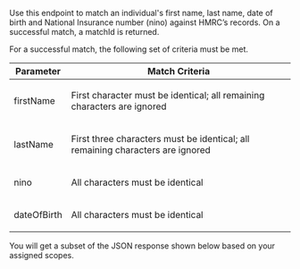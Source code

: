 <p>Use this endpoint to match an individual's first name, last name, date of birth and National Insurance number (nino) against HMRC’s records. On a successful match, a matchId is returned.</p>
<p>For a successful match, the following set of criteria must be met. </p>
<table>
  <thead>
    <tr>
      <th>Parameter</th>
      <th>Match Criteria</th>
    </tr>
  </thead>
  <tbody>
    <tr>
      <td><p>firstName</p></td>
      <td><p>First character must be identical; all remaining characters are ignored</p></td>
    </tr>    
    <tr>
      <td><p>lastName</p></td>
      <td><p>First three characters must be identical; all remaining characters are ignored</p></td>
    </tr>    
    <tr>
      <td><p>nino</p></td>
      <td><p>All characters must be identical</p></td>
    </tr>
    <tr>
      <td><p>dateOfBirth</p></td>
      <td><p>All characters must be identical</p></td>
    </tr>
  </tbody>
</table>
<p>You will get a subset of the JSON response shown below based on your assigned scopes.</p>